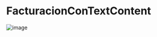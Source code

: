 # FacturacionConTextContent

![image](https://user-images.githubusercontent.com/119626823/231007313-d43c9a3e-1e54-4dfc-b6c0-e532498227a0.png)
